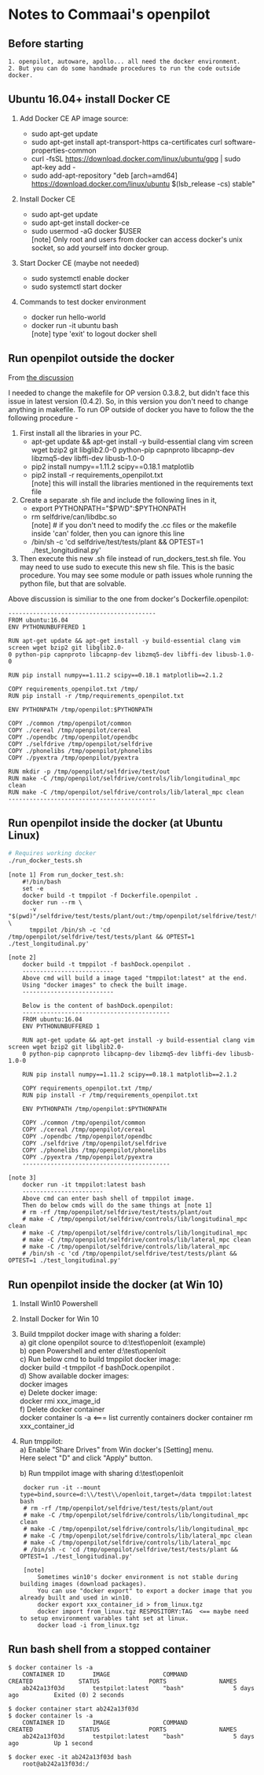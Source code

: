 # Notes to Commaai's openpilot

## Before starting
    1. openpilot, autoware, apollo... all need the docker environment.
    2. But you can do some handmade procedures to run the code outside docker.

## Ubuntu 16.04+ install Docker CE
1. Add Docker CE AP image source:
    *  sudo apt-get update
    *  sudo apt-get install apt-transport-https ca-certificates curl software-properties-common
    *  curl -fsSL https://download.docker.com/linux/ubuntu/gpg | sudo apt-key add -
    *  sudo add-apt-repository "deb [arch=amd64] https://download.docker.com/linux/ubuntu $(lsb_release -cs) stable"

2. Install Docker CE
    *  sudo apt-get update
    *  sudo apt-get install docker-ce
    *  sudo usermod -aG docker $USER  
       [note] Only root and users from docker can access docker's unix socket, so add yourself into docker group.
       
3. Start Docker CE (maybe not needed)
    *  sudo systemctl enable docker
    *  sudo systemctl start docker

4. Commands to test docker environment
    *  docker run hello-world
    *  docker run -it ubuntu bash  
       [note] type 'exit' to logout docker shell 
    
## Run openpilot outside the docker
From [the discussion](https://github.com/commaai/openpilot/issues/204)

I needed to change the makefile for OP version 0.3.8.2, but didn't face this issue in latest version (0.4.2). 
So, in this version you don't need to change anything in makefile. To run OP outside of docker you have to 
follow the the following procedure -
1. First install all the libraries in your PC.
    * apt-get update && apt-get install -y build-essential clang vim screen wget bzip2 git libglib2.0-0 python-pip capnproto libcapnp-dev libzmq5-dev libffi-dev libusb-1.0-0
    * pip2 install numpy==1.11.2 scipy==0.18.1 matplotlib
    * pip2 install -r requirements_openpilot.txt  
      [note] this will install the libraries mentioned in the requirements text file
2. Create a separate .sh file and include the following lines in it,
    * export PYTHONPATH="$PWD":$PYTHONPATH
    * rm selfdrive/can/libdbc.so  
      [note] # if you don't need to modify the .cc files or the makefile inside 'can' folder, then you can ignore this line
    * /bin/sh -c 'cd selfdrive/test/tests/plant && OPTEST=1 ./test_longitudinal.py'
3. Then execute this new .sh file instead of run_dockers_test.sh file. You may need to use sudo to execute this new sh file.
This is the basic procedure. You may see some module or path issues whole running the python file, but that are solvable.

Above discussion is similiar to the one from docker's Dockerfile.openpilot:   

    ------------------------------------------
    FROM ubuntu:16.04
    ENV PYTHONUNBUFFERED 1

    RUN apt-get update && apt-get install -y build-essential clang vim screen wget bzip2 git libglib2.0-
    0 python-pip capnproto libcapnp-dev libzmq5-dev libffi-dev libusb-1.0-0
    
    RUN pip install numpy==1.11.2 scipy==0.18.1 matplotlib==2.1.2

    COPY requirements_openpilot.txt /tmp/
    RUN pip install -r /tmp/requirements_openpilot.txt

    ENV PYTHONPATH /tmp/openpilot:$PYTHONPATH

    COPY ./common /tmp/openpilot/common
    COPY ./cereal /tmp/openpilot/cereal
    COPY ./opendbc /tmp/openpilot/opendbc
    COPY ./selfdrive /tmp/openpilot/selfdrive
    COPY ./phonelibs /tmp/openpilot/phonelibs
    COPY ./pyextra /tmp/openpilot/pyextra

    RUN mkdir -p /tmp/openpilot/selfdrive/test/out
    RUN make -C /tmp/openpilot/selfdrive/controls/lib/longitudinal_mpc clean
    RUN make -C /tmp/openpilot/selfdrive/controls/lib/lateral_mpc clean
    ------------------------------------------
    
## Run openpilot inside the docker (at Ubuntu Linux)
```bash
# Requires working docker
./run_docker_tests.sh
```
    [note 1] From run_docker_test.sh:
        #!/bin/bash
        set -e
        docker build -t tmppilot -f Dockerfile.openpilot .
        docker run --rm \
          -v "$(pwd)"/selfdrive/test/tests/plant/out:/tmp/openpilot/selfdrive/test/tests/plant/out \
          tmppilot /bin/sh -c 'cd /tmp/openpilot/selfdrive/test/tests/plant && OPTEST=1 ./test_longitudinal.py'

    [note 2] 
        docker build -t tmppilot -f bashDock.openpilot .
        --------------------------
        Above cmd will build a image taged "tmppilot:latest" at the end.
        Using "docker images" to check the built image.
        --------------------------
        
        Below is the content of bashDock.openpilot:
        ------------------------------------------
        FROM ubuntu:16.04
        ENV PYTHONUNBUFFERED 1

        RUN apt-get update && apt-get install -y build-essential clang vim screen wget bzip2 git libglib2.0-
        0 python-pip capnproto libcapnp-dev libzmq5-dev libffi-dev libusb-1.0-0

        RUN pip install numpy==1.11.2 scipy==0.18.1 matplotlib==2.1.2

        COPY requirements_openpilot.txt /tmp/
        RUN pip install -r /tmp/requirements_openpilot.txt

        ENV PYTHONPATH /tmp/openpilot:$PYTHONPATH

        COPY ./common /tmp/openpilot/common
        COPY ./cereal /tmp/openpilot/cereal
        COPY ./opendbc /tmp/openpilot/opendbc
        COPY ./selfdrive /tmp/openpilot/selfdrive
        COPY ./phonelibs /tmp/openpilot/phonelibs
        COPY ./pyextra /tmp/openpilot/pyextra
        ------------------------------------------
        
    [note 3]
        docker run -it tmppilot:latest bash
        -----------------------
        Above cmd can enter bash shell of tmppilot image.
        Then do below cmds will do the same things at [note 1]
        # rm -rf /tmp/openpilot/selfdrive/test/tests/plant/out
        # make -C /tmp/openpilot/selfdrive/controls/lib/longitudinal_mpc clean
        # make -C /tmp/openpilot/selfdrive/controls/lib/longitudinal_mpc
        # make -C /tmp/openpilot/selfdrive/controls/lib/lateral_mpc clean
        # make -C /tmp/openpilot/selfdrive/controls/lib/lateral_mpc
        # /bin/sh -c 'cd /tmp/openpilot/selfdrive/test/tests/plant && OPTEST=1 ./test_longitudinal.py'

## Run openpilot inside the docker (at Win 10)
1.  Install Win10 Powershell
2. Install Docker for Win 10
3. Build tmppilot docker image with sharing a folder:  
    a) git clone openpilot source to d:\test\openloit (example)  
    b) open Powershell and enter d:\test\openloit  
    c) Run below cmd to build tmppilot docker image:  
        docker build -t tmppilot -f bashDock.openpilot .  
    d) Show available docker images:  
        docker images  
    e) Delete docker image:  
        docker rmi xxx_image_id  
    f) Delete docker container  
        docker container ls -a <=== list currently containers
        docker container rm xxx_container_id
4. Run tmppilot:  
    a) Enable "Share Drives" from Win docker's [Setting] menu.  
        Here select "D" and click "Apply" button.  
        
    b) Run tmppilot image with sharing d:\test\openloit  
    
        docker run -it --mount type=bind,source=d:\\/test\\/openloit,target=/data tmppilot:latest bash  
        # rm -rf /tmp/openpilot/selfdrive/test/tests/plant/out  
        # make -C /tmp/openpilot/selfdrive/controls/lib/longitudinal_mpc clean  
        # make -C /tmp/openpilot/selfdrive/controls/lib/longitudinal_mpc  
        # make -C /tmp/openpilot/selfdrive/controls/lib/lateral_mpc clean  
        # make -C /tmp/openpilot/selfdrive/controls/lib/lateral_mpc  
        # /bin/sh -c 'cd /tmp/openpilot/selfdrive/test/tests/plant && OPTEST=1 ./test_longitudinal.py'  

        [note] 
            Sometimes win10's docker environment is not stable during building images (download packages).
            You can use "docker export" to export a docker image that you already built and used in win10.
            docker export xxx_container_id > from_linux.tgz
            docker import from_linux.tgz RESPOSITORY:TAG  <== maybe need to setup environment varables taht set at linux.
            docker load -i from_linux.tgz

## Run bash shell from a stopped container
    $ docker container ls -a
        CONTAINER ID        IMAGE               COMMAND             CREATED             STATUS              PORTS               NAMES
        ab242a13f03d        testpilot:latest    "bash"              5 days ago          Exited (0) 2 seconds
    
    $ docker container start ab242a13f03d
    $ docker container ls -a
        CONTAINER ID        IMAGE               COMMAND             CREATED             STATUS              PORTS               NAMES
        ab242a13f03d        testpilot:latest    "bash"              5 days ago          Up 1 second
        
    $ docker exec -it ab242a13f03d bash
        root@ab242a13f03d:/
